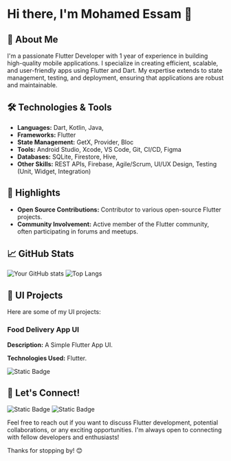# Hi there, I'm Mohamed Essam 👋

## 🚀 About Me
I'm a passionate Flutter Developer with 1 year of experience in building high-quality mobile applications. I specialize in creating efficient, scalable, and user-friendly apps using Flutter and Dart. My expertise extends to state management, testing, and deployment, ensuring that applications are robust and maintainable.

## 🛠️ Technologies & Tools
- **Languages:** Dart, Kotlin, Java,
- **Frameworks:** Flutter  
- **State Management:** GetX, Provider, Bloc 
- **Tools:** Android Studio, Xcode, VS Code, Git, CI/CD, Figma
- **Databases:** SQLite, Firestore, Hive, 
- **Other Skills:** REST APIs, Firebase, Agile/Scrum, UI/UX Design, Testing (Unit, Widget, Integration)

## 🌟 Highlights
- **Open Source Contributions:** Contributor to various open-source Flutter projects.
- **Community Involvement:** Active member of the Flutter community, often participating in forums and meetups.

## 📈 GitHub Stats
![Your GitHub stats](https://github-readme-stats.vercel.app/api?username=MohamedEssam9009&show_icons=true&theme=radical)
![Top Langs](https://github-readme-stats.vercel.app/api/top-langs/?username=MohamedEssam9009&layout=compact&theme=radical)


## 📂 UI Projects
Here are some of my UI projects:

### Food Delivery App UI
**Description:** A Simple Flutter App UI.

**Technologies Used:** Flutter.

![Static Badge](https://img.shields.io/badge/GitHub---?style=for-the-badge&logo=github&color=black&link=https%3A%2F%2Fgithub.com%2FMohamedEssam9009%2Ffood_delivery_app_ui)



<!--

## 📂 Projects
Here are some of my notable projects:

### [Project 1]
**Description:** Brief description of what the project does and its key features.
**Technologies Used:** Flutter, Firebase, GetX
**Link:** [GitHub Repository URL]

### [Project 2]
**Description:** Brief description of what the project does and its key features.
**Technologies Used:** Flutter, REST API, Provider
**Link:** [GitHub Repository URL]

### [Project 3]
**Description:** Brief description of what the project does and its key features.
**Technologies Used:** Flutter, Bloc, SQLite
**Link:** [GitHub Repository URL]




### [Project 2]
**Description:** Brief description of what the project does and its key features.
**Technologies Used:** Flutter, REST API, Provider
**Link:** [GitHub Repository URL]

### [Project 3]
**Description:** Brief description of what the project does and its key features.
**Technologies Used:** Flutter, Bloc, SQLite
**Link:** [GitHub Repository URL]
-->
## 💬 Let's Connect!
![Static Badge](https://img.shields.io/badge/linkedin---?style=for-the-badge&logo=linkedin&color=blue&link=https%3A%2F%2Fwww.linkedin.com%2Fin%2Fmohamed-essam95%2F)
![Static Badge](https://img.shields.io/badge/Gmail---?style=for-the-badge&logo=gmail&color=white&link=mohamed.essam900009%40gmail.com)


Feel free to reach out if you want to discuss Flutter development, potential collaborations, or any exciting opportunities. I'm always open to connecting with fellow developers and enthusiasts!

Thanks for stopping by! 😊
